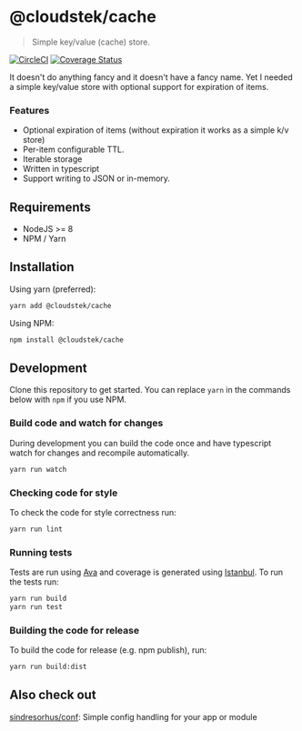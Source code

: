 # @cloudstek/cache
> Simple key/value (cache) store.

[![CircleCI](https://circleci.com/gh/Cloudstek/nodejs-cache.svg?style=svg)](https://circleci.com/gh/Cloudstek/nodejs-cache) [![Coverage Status](https://coveralls.io/repos/github/Cloudstek/nodejs-cache/badge.svg?branch=master)](https://coveralls.io/github/Cloudstek/nodejs-cache?branch=master)

It doesn't do anything fancy and it doesn't have a fancy name. Yet I needed a simple key/value store with optional support for expiration of items.

### Features

* Optional expiration of items (without expiration it works as a simple k/v store)
* Per-item configurable TTL.
* Iterable storage
* Written in typescript
* Support writing to JSON or in-memory.

## Requirements

* NodeJS >= 8
* NPM / Yarn

## Installation

Using yarn (preferred):

```sh
yarn add @cloudstek/cache
```

Using NPM:

```sh
npm install @cloudstek/cache
```

## Development

Clone this repository to get started. You can replace `yarn` in the commands below with `npm` if you use NPM.

### Build code and watch for changes

During development you can build the code once and have typescript watch for changes and recompile automatically.

```sh
yarn run watch
```

### Checking code for style

To check the code for style correctness run:

```sh
yarn run lint
```

### Running tests

Tests are run using [Ava](https://github.com/avajs/ava) and coverage is generated using [Istanbul](https://istanbul.js.org/). To run the tests run:

```sh
yarn run build
yarn run test
```

### Building the code for release

To build the code for release (e.g. npm publish), run:

```sh
yarn run build:dist
```

## Also check out

 [sindresorhus/conf](https://github.com/sindresorhus/conf): Simple config handling for your app or module
